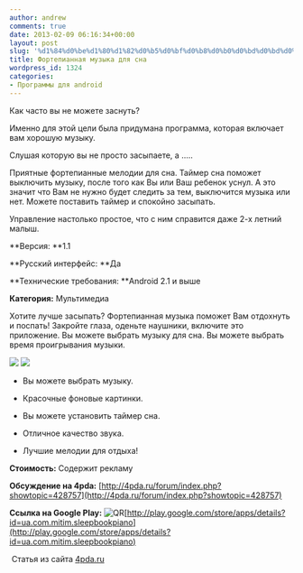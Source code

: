 ```yaml
---
author: andrew
comments: true
date: 2013-02-09 06:16:34+00:00
layout: post
slug: '%d1%84%d0%be%d1%80%d1%82%d0%b5%d0%bf%d0%b8%d0%b0%d0%bd%d0%bd%d0%b0%d1%8f-%d0%bc%d1%83%d0%b7%d1%8b%d0%ba%d0%b0-%d0%b4%d0%bb%d1%8f-%d1%81%d0%bd%d0%b0'
title: Фортепианная музыка для сна
wordpress_id: 1324
categories:
- Программы для android
---
```


Как часто вы не можете заснуть?





Именно для этой цели была придумана программа, которая включает вам хорошую музыку.





Слушая которую вы не просто засыпаете, а .....





Приятные фортепианные мелодии для сна. Таймер сна поможет выключить музыку, после того как Вы или Ваш ребенок уснул. А это значит что Вам не нужно будет следить за тем, выключится музыка или нет. Можете поставить таймер и спокойно засыпать.





Управление настолько простое, что с ним справится даже 2-х летний малыш.


<!-- more -->


**Версия: **1.1





**Русский интерфейс: **Да





**Технические требования: **Android 2.1 и выше





**Категория:** Мультимедиа









Хотите лучше засыпать? Фортепианная музыка поможет Вам отдохнуть и поспать! Закройте глаза, оденьте наушники, включите это приложение. Вы можете выбрать музыку для сна. Вы можете выбрать время проигрывания музыки.





![](http://s.4pda.ru/wp-content/uploads/2013/02/screen1.jpg)
![](http://s.4pda.ru/wp-content/uploads/2013/02/screen2.jpg)








  * Вы можете выбрать музыку.



  * Красочные фоновые картинки.



  * Вы можете установить таймер сна.



  * Отличное качество звука.



  * Лучшие мелодии для отдыха!






**Стоимость:** Содержит рекламу





**Обсуждение на 4pda:** [http://4pda.ru/forum/index.php?showtopic=428757](http://4pda.ru/forum/index.php?showtopic=428757)





**Ссылка на Google Play:** ![QR](http://s.4pda.ru/forum/style_images/1/qr_code.gif)[http://play.google.com/store/apps/details?id=ua.com.mitim.sleepbookpiano](http://play.google.com/store/apps/details?id=ua.com.mitim.sleepbookpiano)





 Статья из сайта [4pda.ru](http://4pda.ru/2013/02/06/88764/#more-88764)
